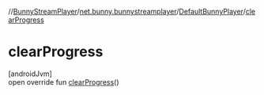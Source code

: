 //[BunnyStreamPlayer](../../../index.md)/[net.bunny.bunnystreamplayer](../index.md)/[DefaultBunnyPlayer](index.md)/[clearProgress](clear-progress.md)

# clearProgress

[androidJvm]\
open override fun [clearProgress](clear-progress.md)()